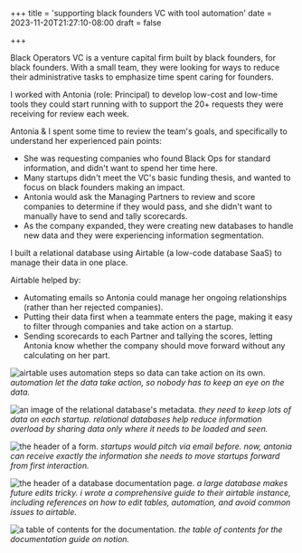 +++
title = 'supporting black founders VC with tool automation'
date = 2023-11-20T21:27:10-08:00
draft = false

+++

Black Operators VC is a venture capital firm built by black founders, for black founders. With a small team, they were looking for ways to reduce their administrative tasks to emphasize time spent caring for founders.

I worked with Antonia (role: Principal) to develop low-cost and low-time tools they could start running with to support the 20+ requests they were receiving for review each week.

Antonia & I spent some time to review the team's goals, and specifically to understand her experienced pain points:
- She was requesting companies who found Black Ops for standard information, and didn't want to spend her time here.
- Many startups didn't meet the VC's basic funding thesis, and wanted to focus on black founders making an impact.
- Antonia would ask the Managing Partners to review and score companies to determine if they would pass, and she didn't want to manually have to send and tally scorecards.
- As the company expanded, they were creating new databases to handle new data and they were experiencing information segmentation.

I built a relational database using Airtable (a low-code database SaaS) to manage their data in one place. 

Airtable helped by:
- Automating emails so Antonia could manage her ongoing relationships (rather than her rejected companies).
- Putting their data first when a teammate enters the page, making it easy to filter through companies and take action on a startup.
- Sending scorecards to each Partner and tallying the scores, letting Antonia know whether the company should move forward without any calculating on her part.

![airtable uses automation steps so data can take action on its own.](/projects/blackops/automation.png)
*automation let the data take action, so nobody has to keep an eye on the data.*

![an image of the relational database's metadata.](/projects/blackops/database.png)
*they need to keep lots of data on each startup. relational databases help reduce information overload by sharing data only where it needs to be loaded and seen.*

![the header of a form.](/projects/blackops/form.png)
*startups would pitch via email before. now, antonia can receive exactly the information she needs to move startups forward from first interaction.*

![the header of a database documentation page.](/projects/blackops/notion.png)
*a large database makes future edits tricky. i wrote a comprehensive guide to their airtable instance, including references on how to edit tables, automation, and avoid common issues to airtable.*

![a table of contents for the documentation.](/projects/blackops/toc.png)
*the table of contents for the documentation guide on notion.*